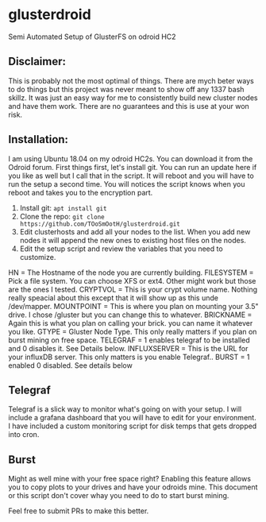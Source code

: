 # glusterdroid
Semi Automated Setup of GlusterFS on odroid HC2

## Disclaimer:

This is probably not the most optimal of things. There are mych beter ways to
do things but this project was never meant to show off any 1337 bash skillz. It was just
an easy way for me to consistently build new cluster nodes and have them work. There
are no guarantees and this is use at your won risk.

## Installation:

I am using Ubuntu 18.04 on my odroid HC2s. You can download it from the Odroid forum.
First things first, let's install git. You can run an update here if you like as well but I call that in the script.
It will reboot and you will have to run the setup a second time. You will notices the script knows
when you reboot and takes you to the encryption part.

1. Install git:
`apt install git`
2. Clone the repo:
`git clone https://github.com/TOoSmOotH/glusterdroid.git`
3. Edit clusterhosts and add all your nodes to the list. When you add new nodes it will append the new ones to existing host files on the nodes.
4. Edit the setup script and review the variables that you need to customize.

HN = The Hostname of the node you are currently building.
FILESYSTEM = Pick a file system. You can choose XFS or ext4. Other might work but those are the ones I tested.
CRYPTVOL = This is your crypt volume name. Nothing really speacial about this except that it will show up as this unde /dev/mapper.
MOUNTPOINT = This is where you plan on mounting your 3.5" drive. I chose /gluster but you can change this to whatever.
BRICKNAME = Again this is what you plan on calling your brick. you can name it whatever you like.
GTYPE = Gluster Node Type. This only really matters if you plan on burst mining on free space.
TELEGRAF = 1 enables telegraf to be installed and 0 disables it. See Details below.
INFLUXSERVER = This is the URL for your influxDB server. This only matters is you enable Telegraf..
BURST = 1 enabled 0 disabled. See details below

## Telegraf
Telegraf is a slick way to monitor what's going on with your setup. I will include a grafana dashboard that you will have to edit for your environment. I have included a custom monitoring script for disk temps that gets dropped into cron.

## Burst
Might as well mine with your free space right? Enabling this feature allows you to copy plots to your drives and have your odroids mine. This document or this script don't cover whay you need to do to start burst mining.


Feel free to submit PRs to make this better.
